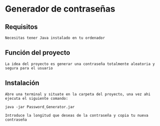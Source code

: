 # Generador de contraseñas

## Requisitos

    Necesitas tener Java instalado en tu ordenador

## Función del proyecto

    La idea del proyecto es generar una contraseña totalmente aleatoria y segura para el usuario

## Instalación

    Abre una terminal y situate en la carpeta del proyecto, una vez ahi ejecuta el siguiente comando:

    java -jar Password_Generator.jar

    Introduce la longitud que deseas de la contraseña y copia tu nueva contraseña
